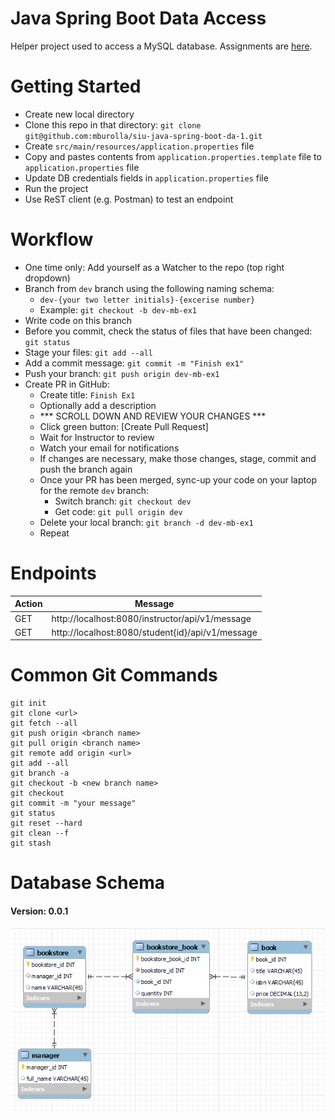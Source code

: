 # Java Spring Boot Data Access
Helper project used to access a MySQL database.  Assignments are [here](assignments.md).

# Getting Started
- Create new local directory
- Clone this repo in that directory: `git clone git@github.com:mburolla/siu-java-spring-boot-da-1.git`
- Create `src/main/resources/application.properties` file 
- Copy and pastes contents from `application.properties.template` file to `application.properties` file
- Update DB credentials fields in `application.properties` file
- Run the project
- Use ReST client (e.g. Postman) to test an endpoint

# Workflow
- One time only: Add yourself as a Watcher to the repo (top right dropdown)
- Branch from `dev` branch using the following naming schema:
  - `dev-{your two letter initials}-{excerise number}`
  - Example: `git checkout -b dev-mb-ex1`
- Write code on this branch
- Before you commit, check the status of files that have been changed: `git status`
- Stage your files: `git add --all`
- Add a commit message: `git commit -m "Finish ex1"`
- Push your branch: `git push origin dev-mb-ex1`
- Create PR in GitHub:
  - Create title: `Finish Ex1`
  - Optionally add a description
  - *** SCROLL DOWN AND REVIEW YOUR CHANGES ***
  - Click green button: [Create Pull Request]
  - Wait for Instructor to review
  - Watch your email for notifications  
  - If changes are necessary, make those changes, stage, commit and push the branch again
  - Once your PR has been merged, sync-up your code on your laptop for the remote `dev` branch:
    - Switch branch: `git checkout dev`
    - Get code: `git pull origin dev`
  - Delete your local branch: `git branch -d dev-mb-ex1`
  - Repeat

# Endpoints

|Action|Message|
|------|-------|
|GET   |http://localhost:8080/instructor/api/v1/message|
|GET   |http://localhost:8080/student{id}/api/v1/message|

# Common Git Commands
```
git init
git clone <url>
git fetch --all
git push origin <branch name>
git pull origin <branch name>
git remote add origin <url>
git add --all
git branch -a
git checkout -b <new branch name>
git checkout
git commit -m "your message"
git status
git reset --hard
git clean --f
git stash
```

# Database Schema 
#### Version: 0.0.1

![](./docs/db_0_0_1.PNG)
